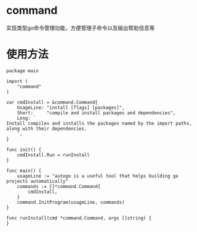 command
=======

实现类型go命令管理功能，方便管理子命令以及输出帮助信息等

使用方法
====
    package main

    import (
        "command"
    )

    var cmdInstall = &command.Command{
        UsageLine: "install [flags] [packages]",
        Short:     "compile and install packages and dependencies",
        Long: `
    Install compiles and installs the packages named by the import paths,
    along with their dependencies.
        `,
    }

    func init() {
        cmdInstall.Run = runInstall
    }

    func main() {
        usageLine := "autogo is a useful tool that helps building go projects automatically"
        commands := []*command.Command{
            cmdInstall,
        }
        command.InitProgram(usageLine, commands)
    }

    func runInstall(cmd *command.Command, args []string) {
    }

